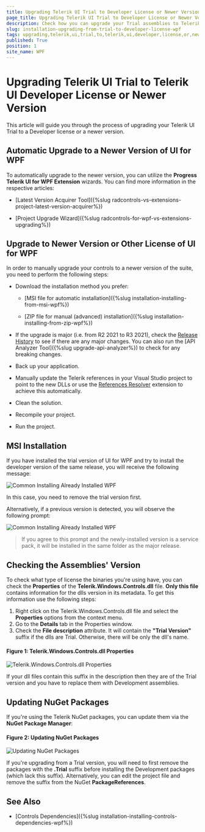 ```yaml
---
title: Upgrading Telerik UI Trial to Developer License or Newer Version
page_title: Upgrading Telerik UI Trial to Developer License or Newer Version
description: Check how you can upgrade your Trial assemblies to Telerik UI Developer License or Newer Version.
slug: installation-upgrading-from-trial-to-developer-license-wpf
tags: upgrading,telerik,ui,trial,to,telerik,ui,developer,license,or,newer,version
published: True
position: 1
site_name: WPF
---
```


# Upgrading Telerik UI Trial to Telerik UI Developer License or Newer Version

This article will guide you through the process of upgrading your Telerik UI Trial to a Developer license or a newer version.

## Automatic Upgrade to a Newer Version of UI for WPF

To automatically upgrade to the newer version, you can utilize the __Progress Telerik UI for WPF Extension__ wizards. You can find more information in the respective articles:

* [Latest Version Acquirer Tool]({%slug radcontrols-vs-extensions-project-latest-version-acquirer%})

* [Project Upgrade Wizard]({%slug radcontrols-for-wpf-vs-extensions-upgrading%})

## Upgrade to Newer Version or Other License of UI for WPF

In order to manually upgrade your controls to a newer version of the suite, you need to perform the following steps:

* Download the installation method you prefer:
             	  
	* [MSI file for automatic installation]({%slug installation-installing-from-msi-wpf%})

	* [ZIP file for manual (advanced) installation]({%slug installation-installing-from-zip-wpf%})

* If the upgrade is major (i.e. from R2 2021 to R3 2021), check the [Release History](http://www.telerik.com/products/wpf/whats-new.aspx) to see if there are any major changes. You can also run the [API Analyzer Tool]({%slug upgrade-api-analyzer%}) to check for any breaking changes.

* Back up your application.

* Manually update the Telerik references in your Visual Studio project to point to the new DLLs or use the [References Resolver](https://marketplace.visualstudio.com/items?itemName=DeyanYosifov.ReferencesResolverExtension) extension to achieve this automatically.

* Clean the solution.

* Recompile your project.

* Run the project.

## MSI Installation

If you have installed the trial version of UI for WPF and try to install the developer version of the same release, you will receive the following message:

![Common Installing Already Installed WPF](images/Common_Installing_AlreadyInstalled_WPF.png)

In this case, you need to remove the trial version first.

Alternatively, if a previous version is detected, you will observe the following prompt:

![Common Installing Already Installed WPF](images/Common_Installing_PreviousVersionInstalled_WPF.png)

>If you agree to this prompt and the newly-installed version is a service pack, it will be installed in the same folder as the major release.

## Checking the Assemblies' Version

To check what type of license the binaries you're using have, you can check the **Properties** of the **Telerik.Windows.Controls.dll** file. **Only this file** contains information for the dlls version in its metadata. To get this information use the following steps:

1. Right click on the Telerik.Windows.Controls.dll file and select the __Properties__ options from the context menu. 
2. Go to the __Details__ tab in the Properties window.
3. Check the __File description__ attribute. It will contain the **"Trial Version"** suffix if the dlls are Trial. Otherwise, there will be only the dll's name. 

#### Figure 1: Telerik.Windows.Controls.dll Properties
![Telerik.Windows.Controls.dll Properties](images/Common_Installing_TrialVersionDescription_WPF.png)
          
If your dll files contain this suffix in the description then they are of the Trial version and you have to replace them with Development assemblies.

## Updating NuGet Packages

If you're using the Telerik NuGet packages, you can update them via the **NuGet Package Manager**:

#### Figure 2: Updating NuGet Packages
![Updating NuGet Packages](images/Common_Installing_NuGetUpdate_WPF.png)

If you're upgrading from a Trial version, you will need to first remove the packages with the **.Trial** suffix before installing the Development packages (which lack this suffix). Alternatively, you can edit the project file and remove the suffix from the NuGet **PackageReferences**.
            
## See Also  
 * [Controls Dependencies]({%slug installation-installing-controls-dependencies-wpf%})
